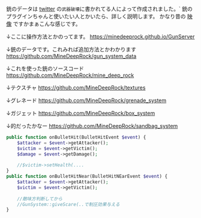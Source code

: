 銃のデータは [twitter](https://twitter.com/MineDeepRock) の`武器破壊`に書かれてる人によって作成されました。`
銃のプラグインちゃんと使いたい人とかいたら、詳しく説明します。
かなり昔の [映像](https://twitter.com/MineDeepRock/status/1290643188278005760?s=20) ですかまぁこんな感じです。

↓ここに操作方法とかのってます。
https://minedeeprock.github.io/GunServer

↓銃のデータです。これみれば追加方法とかわかります
https://github.com/MineDeepRock/gun_system_data

↓これを使った銃のソースコード
https://github.com/MineDeepRock/mine_deep_rock

↓テクスチャ
https://github.com/MineDeepRock/textures

↓グレネード
https://github.com/MineDeepRock/grenade_system

↓ガジェット
https://github.com/MineDeepRock/box_system

↓的だったかなー
https://github.com/MineDeepRock/sandbag_system


```php
public function onBulletHit(BulletHitEvent $event) {
    $attacker = $event->getAttacker();
    $victim = $event->getVictim();
    $damage = $event->getDamage();
   
    //$victim->setHealth(....
}
public function onBulletHitNear(BulletHitNEarEvent $event) {
    $attacker = $event->getAttacker();
    $victim = $event->getVictim();
    
    //敵味方判断してから
    //GunSystem::giveScare(..で制圧効果与える
}
```
